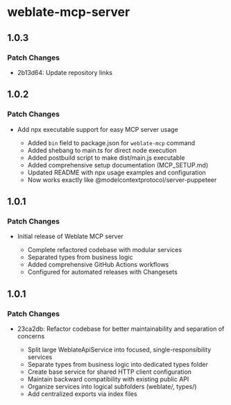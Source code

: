 # weblate-mcp-server

## 1.0.3

### Patch Changes

- 2b13d64: Update repository links

## 1.0.2

### Patch Changes

- Add npx executable support for easy MCP server usage

  - Added `bin` field to package.json for `weblate-mcp` command
  - Added shebang to main.ts for direct node execution
  - Added postbuild script to make dist/main.js executable
  - Added comprehensive setup documentation (MCP_SETUP.md)
  - Updated README with npx usage examples and configuration
  - Now works exactly like @modelcontextprotocol/server-puppeteer

## 1.0.1

### Patch Changes

- Initial release of Weblate MCP server

  - Complete refactored codebase with modular services
  - Separated types from business logic
  - Added comprehensive GitHub Actions workflows
  - Configured for automated releases with Changesets

## 1.0.1

### Patch Changes

- 23ca2db: Refactor codebase for better maintainability and separation of concerns

  - Split large WeblateApiService into focused, single-responsibility services
  - Separate types from business logic into dedicated types folder
  - Create base service for shared HTTP client configuration
  - Maintain backward compatibility with existing public API
  - Organize services into logical subfolders (weblate/, types/)
  - Add centralized exports via index files

